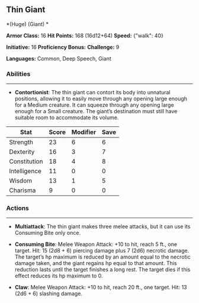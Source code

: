 ## Thin Giant
*(Huge) (Giant) *

**Armor Class:** 16
**Hit Points:** 168 (16d12+64)
**Speed:** {"walk": 40}

**Initiative:** 16
**Proficiency Bonus:**
**Challenge:** 9

**Languages:** Common, Deep Speech, Giant

### Abilities
 --- 
- **Contortionist**: The thin giant can contort its body into unnatural positions, allowing it to easily move through any opening large enough for a Medium creature. It can squeeze through any opening large enough for a Small creature. The giant’s destination must still have suitable room to accommodate its volume.



| Stat | Score | Modifier | Save |
| ---- | ---- | ---- | ---- |
| Strength | 23 | 6 | 6 |
| Dexterity | 16 | 3 | 7 |
| Constitution | 18 | 4 | 8 |
| Intelligence | 11 | 0 | 0 |
| Wisdom | 13 | 1 | 5 |
| Charisma | 9 | 0 | 0 |

### Actions
 --- 
- **Multiattack**: The thin giant makes three melee attacks, but it can use its Consuming Bite only once.

- **Consuming Bite**: Melee Weapon Attack: +10 to hit, reach 5 ft., one target. Hit: 15 (2d8 + 6) piercing damage plus 7 (2d6) necrotic damage. The target’s hp maximum is reduced by an amount equal to the necrotic damage taken, and the giant regains hp equal to that amount. This reduction lasts until the target finishes a long rest. The target dies if this effect reduces its hp maximum to 0.

- **Claw**: Melee Weapon Attack: +10 to hit, reach 20 ft., one target. Hit: 13 (2d6 + 6) slashing damage.

